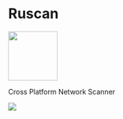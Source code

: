 # Ruscan

<img src="https://github.com/thewh1teagle/Ruscan/assets/61390950/5f1e6b98-b42e-4cbf-a1ce-0a0031566db3" width="100px" height="100px">


Cross Platform Network Scanner 


<img src="https://github.com/thewh1teagle/Ruscan/assets/61390950/a744aee1-cf1b-4169-b7d9-d77ff2d94b51">
